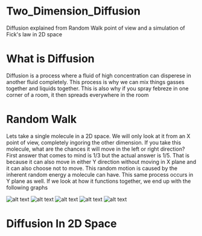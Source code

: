 # Two_Dimension_Diffusion
Diffusion explained from Random Walk point of view and a simulation of Fick's law in 2D space

# What is Diffusion
Diffusion is a process where a fluid of high concentration can disperese in another fluid completely. 
This process is why we can mix things gasses together and liquids together. This is also why if you spray febreze in one corner of a room, it then spreads everywhere in the room


# Random Walk
Lets take a single molecule in a 2D space. We will only look at it from  an X point of view, completely ingoring the other dimension. 
If you take this molecule, what are the chances it will move in the left or right direction? 
First answer that comes to mind is 1/3 but the actual answer is 1/5. That is because it can also move in either Y direction without moving in X plane and it can also choose not to move. 
This random motion is caused by the inherent random energy a molecule can have. 
This same process occurs in Y plane as well. 
If we look at how it functions together, we end up with the following graphs

![alt text](https://github.com/agosh-saini/Two_Dimension_Diffusion/blob/master/Random_walk/10000_molecules_after_1_movements.png?raw=true)
![alt text](https://github.com/agosh-saini/Two_Dimension_Diffusion/blob/master/Random_walk/10000_molecules_after_10_movements.png?raw=true)
![alt text](https://github.com/agosh-saini/2D_Diffusion/blob/master/10000_molecules_after_100_movements.png?raw=true)
![alt text](https://github.com/agosh-saini/Two_Dimension_Diffusion/blob/master/Random_walk/10000_molecules_after_100_movements.png?raw=true)
![alt text](https://github.com/agosh-saini/Two_Dimension_Diffusion/blob/master/Random_walk/10000_molecules_after_1000_movements.png?raw=true)

# Diffusion In 2D Space
